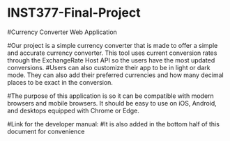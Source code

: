 # INST377-Final-Project

#Currency Converter Web Application

#Our project is a simple currency converter that is made to offer a simple and accurate currency converter. This tool uses current conversion rates through the ExchangeRate Host API so the users have the most updated conversions.
#Users can also customize their app to be in light or dark mode. They can also add their preferred currencies and how many decimal places to be exact in the conversion.

#The purpose of this application is so it can be compatible with modern browsers and mobile browsers. It should be easy to use on iOS, Android, and desktops equipped with Chrome or Edge.

#Link for the developer manual: 
#It is also added in the bottom half of this document for convenience
